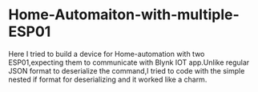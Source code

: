 # Home-Automaiton-with-multiple-ESP01
Here I tried to build a device for Home-automation with two ESP01,expecting them to communicate with Blynk IOT app.Unlike regular JSON format to deserialize the command,I tried to code with the simple nested if format for deserializing and it worked like a charm.       
